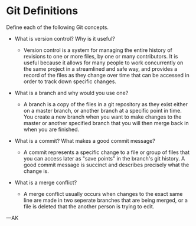 # Git Definitions

Define each of the following Git concepts.

* What is version control?  Why is it useful?
  * Version control is a system for managing the entire history of revisions to one or more files, by one or many contributors. It is useful because it allows for many people to work concurrently on the same project in a streamlined and safe way, and provides a record of the files as they change over time that can be accessed in order to track down specific changes.

* What is a branch and why would you use one?
  * A branch is a copy of the files in a git repository as they exist either on a master branch, or another branch at a specific point in time. You create a new branch when you want to make changes to the master or another specified branch that you will then merge back in when you are finished.
  
* What is a commit? What makes a good commit message?
  * A commit represents a specific change to a file or group of files that you can access later as "save points" in the branch's git history. A good commit message is succinct and describes precisely what the change is.

* What is a merge conflict?
  * A merge conflict usually occurs when changes to the exact same line are made in two seperate branches that are being merged, or a file is deleted that the another person is trying to edit.

—AK
